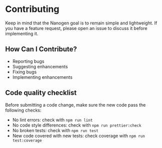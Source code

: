 # Contributing

Keep in mind that the Nanogen goal is to remain simple and lightweight. If you have a feature request, please open an issue to discuss it before implementing it.

## How Can I Contribute?

- Reporting bugs
- Suggesting enhancements
- Fixing bugs
- Implementing enhancements

## Code quality checklist

Before submitting a code change, make sure the new code pass the following checks:

- No lint errors: check with `npm run lint`
- No code style differences: check with `npm run prettier:check`
- No broken tests: check with `npm run test`
- New code covered with new tests: check coverage with `npm run test:coverage`
